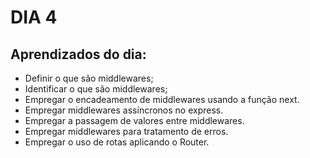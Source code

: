 # DIA 4

## Aprendizados do dia:
* Definir o que são middlewares;
* Identificar o que são middlewares;
* Empregar o encadeamento de middlewares usando a função next.
* Empregar middlewares assíncronos no express.
* Empregar a passagem de valores entre middlewares.
* Empregar middlewares para tratamento de erros.
* Empregar o uso de rotas aplicando o Router.

